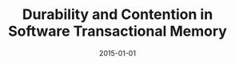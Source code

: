 ---
abstract: ''
authors:
- Michael Schroeder
date: '2015-01-01'
featured: false
links:
- name: Publik
  url: https://publik.tuwien.ac.at/showentry.php?ID=247616&lang=2
publication: 'Supervisor: J. Knoop; Institut für Computersprachen, 2015; final examination:
  10-15-2015'
publication_types:
- '7'
publishDate: '2015-01-01'
title: Durability and Contention in Software Transactional Memory
url_pdf: ''
---